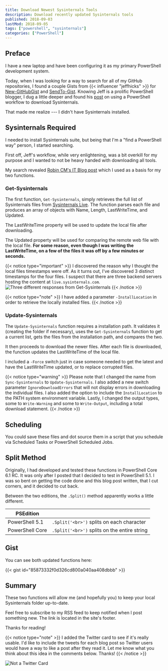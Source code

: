 ```yaml
---
title: Download Newest Sysinternals Tools
description: Download recently updated Sysinternals tools
published: 2018-09-03
lastMod: 2018-09-05
tags: ["powershell", "sysinternals"]
categories: ["PowerShell"]
---
```


## Preface

I have a new laptop and have been configuring it as my primary PowerShell development system.

Today, when I was looking for a way to search for all of my GitHub repositories, I found a couple Gists from
{{< influencer "jeffhicks" >}} for [New-GitHubGist](https://gist.github.com/jdhitsolutions/06cb62bf3eb4f0a1f7d82ed39b1e56ca) and
[SendTo-Gist](https://gist.github.com/jdhitsolutions/345a6b8e4c47440df5fb1dbcb987cb3e).
Knowing Jeff is a prolific PowerShell blogger, I dug a little deeper and found his
[post](http://jdhitsolutions.com/blog/powershell/4895/friday-fun-a-sysinternals-powershell-workflow/)
on using a PowerShell workflow to download Sysinternals.

That made me realize --- I didn't have Sysinternals installed.

## Sysinternals Required

I needed to install Sysinternals suite, but being that I'm a "find a PowerShell way" person, I started searching.

First off, Jeff's workflow, while very enlightening, was a bit overkill for my purpose and I wanted to not be heavy
handed with downloading all tools.

My search revealed
[Robin CM's IT Blog post](https://rcmtech.wordpress.com/2017/01/10/get-or-update-sysinternals-tools-with-powershell/)
which I used as a basis for my two functions.

### Get-Sysinternals

The first function, `Get-Sysinternals`, simply retrieves the full list of Sysinternals files from
[Sysinternals Live](https://live.sysinternals.com). The function parses each file and produces an array
of objects with Name, Length, LastWriteTime, and Updated.

The LastWriteTime property will be used to update the local file after downloading.

The Updated property will be used for comparing the remote web file with the local file.
__For some reason, even though I was writing the LastWriteTime, on a few of the files it was off by a few minutes or seconds.__

{{< notice type="important" >}}
I discovered the reason why I thought the local files timestamps were off.
As it turns out, I've discovered 3 distinct timestamps for the four files.
I suspect that there are three backend servers hosting the content at `live.sysinternals.com`.
![Three different responses from Get-Sysinternals](/images/get-sysinternals-discrepancy.png "Three different responses from Get-Sysinternals")
{{< /notice >}}

{{< notice type="note" >}}
I have added a parameter `-InstallLocation` in order to retrieve the locally installed files.
{{< /notice >}}

### Update-Sysinternals

The `Update-Sysinternals` function requires a installation path. It validates it (creating the folder if necessary), uses the
`Get-Sysinternals` function to get a current list, gets the files from the installation path, and compares the two.

It then proceeds to download the newer files. After each file is downloaded, the function updates the LastWriteTime of
the local file.

I included a `-Force` switch just in case someone needed to get the latest and have the LastWriteTime updated, or to replace
corrupted files.

{{< notice type="warning" >}}
Please note that I changed the name from `Sync-Sysinternals` to `Update-Sysinternals`.
I also added a new switch parameter `IgnoreDownloadErrors` that will not display errors in downloading the individual files.
I also added the option to include the `InstallLocation` to the PATH system environment variable.
Lastly, I changed the output types, some to `Write-Warning` and some to `Write-Output`, including a total download statement.
{{< /notice >}}

## Scheduling

You could save these files and dot source them in a script that you schedule via Scheduled Tasks or PowerShell Scheduled Jobs.

## Split Method

Originally, I had developed and tested these functions in PowerShell Core 6.1 RC.
It was only after I posted that I decided to test in PowerShell 5.1.
I was so bent on getting the code done and this blog post written, that I cut corners, and it decided to cut back.

Between the two editions, the `.Split()` method apparently works a little different.

|PSEdition | |
|-|-|
|PowerShell 5.1 | `.Split('<br>')` splits on each character |
|PowerShell Core | `.Split('<br>')` splits on the entire string |

## Gist

You can see both updated functions here:

{{< gist id="85873332f0d326cd800a040aa408dbbb" >}}

## Summary

These two functions will allow me (and hopefully you) to keep your local Sysinternals folder up-to-date.

Feel free to subscribe to my RSS feed to keep notified when I post something new. The link is located in the site's footer.

Thanks for reading!

{{< notice type="note" >}}
I added the Twitter card to see if it's really usable.
I'd like to include the tweets for each blog post so Twitter users would have a way to like a post after they read it.
Let me know what you think about this idea in the comments below.
Thanks!
{{< /notice >}}

![Not a Twitter Card](/images/sysinternals/notatwittercard.png)
